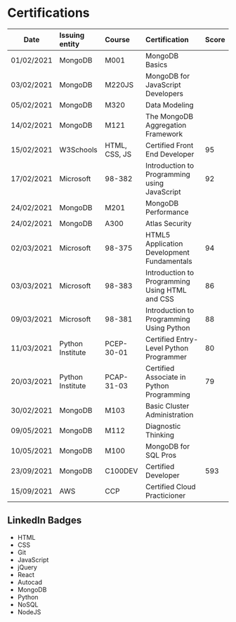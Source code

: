 # Certifications

| Date       | Issuing entity   | Course        | Certification                                  | Score |
| ---------- | :--------------- | :------------ | :--------------------------------------------- | :---- |
| 01/02/2021 | MongoDB          | M001          | MongoDB Basics                                 |       |
| 03/02/2021 | MongoDB          | M220JS        | MongoDB for JavaScript Developers              |       |
| 05/02/2021 | MongoDB          | M320          | Data Modeling                                  |       |
| 14/02/2021 | MongoDB          | M121          | The MongoDB Aggregation Framework              |       |
| 15/02/2021 | W3Schools        | HTML, CSS, JS | Certified Front End Developer                  | 95    |
| 17/02/2021 | Microsoft        | 98-382        | Introduction to Programming using JavaScript   | 92    |
| 24/02/2021 | MongoDB          | M201          | MongoDB Performance                            |       |
| 24/02/2021 | MongoDB          | A300          | Atlas Security                                 |       |
| 02/03/2021 | Microsoft        | 98-375        | HTML5 Application Development Fundamentals     | 94    |
| 03/03/2021 | Microsoft        | 98-383        | Introduction to Programming Using HTML and CSS | 86    |
| 09/03/2021 | Microsoft        | 98-381        | Introduction to Programming Using Python       | 88    |
| 11/03/2021 | Python Institute | PCEP-30-01    | Certified Entry-Level Python Programmer        | 80    |
| 20/03/2021 | Python Institute | PCAP-31-03    | Certified Associate in Python Programming      | 79    |
| 30/02/2021 | MongoDB          | M103          | Basic Cluster Administration                   |       |
| 09/05/2021 | MongoDB          | M112          | Diagnostic Thinking                            |       |
| 10/05/2021 | MongoDB          | M100          | MongoDB for SQL Pros                           |       |
| 23/09/2021 | MongoDB          | C100DEV       | Certified Developer                            | 593   |
| 15/09/2021 | AWS              | CCP           | Certified Cloud Practicioner                   |       |

## LinkedIn Badges

- HTML
- CSS
- Git
- JavaScript
- jQuery
- React
- Autocad
- MongoDB
- Python
- NoSQL
- NodeJS
